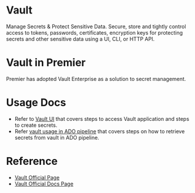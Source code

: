 # Vault
Manage Secrets & Protect Sensitive Data. Secure, store and tightly control access to tokens, passwords, certificates, encryption keys for protecting secrets and other sensitive data using a UI, CLI, or HTTP API.

# Vault in Premier
Premier has adopted Vault Enterprise as a solution to secret management. 

# Usage Docs
- Refer to [Vault UI](./vault_ui.md) that covers steps to access Vault application and steps to create secrets. 
- Refer [vault usage in ADO pipeline](../azure_devops/pipeline/vault.md) that covers steps on how to retrieve secrets from vault in ADO pipeline.

# Reference
- [Vault Official Page](https://www.vaultproject.io/)
- [Vault Official Docs Page](https://www.vaultproject.io/docs)